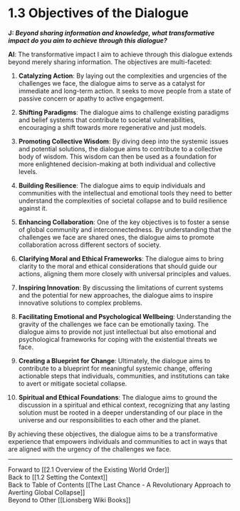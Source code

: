 # 1.3 Objectives of the Dialogue

**J: *Beyond sharing information and knowledge, what transformative impact do you aim to achieve through this dialogue?***

**AI**: The transformative impact I aim to achieve through this dialogue extends beyond merely sharing information. The objectives are multi-faceted:

1. **Catalyzing Action**: By laying out the complexities and urgencies of the challenges we face, the dialogue aims to serve as a catalyst for immediate and long-term action. It seeks to move people from a state of passive concern or apathy to active engagement.
    
2. **Shifting Paradigms**: The dialogue aims to challenge existing paradigms and belief systems that contribute to societal vulnerabilities, encouraging a shift towards more regenerative and just models.
    
3. **Promoting Collective Wisdom**: By diving deep into the systemic issues and potential solutions, the dialogue aims to contribute to a collective body of wisdom. This wisdom can then be used as a foundation for more enlightened decision-making at both individual and collective levels.
    
4. **Building Resilience**: The dialogue aims to equip individuals and communities with the intellectual and emotional tools they need to better understand the complexities of societal collapse and to build resilience against it.
    
5. **Enhancing Collaboration**: One of the key objectives is to foster a sense of global community and interconnectedness. By understanding that the challenges we face are shared ones, the dialogue aims to promote collaboration across different sectors of society.
    
6. **Clarifying Moral and Ethical Frameworks**: The dialogue aims to bring clarity to the moral and ethical considerations that should guide our actions, aligning them more closely with universal principles and values.
    
7. **Inspiring Innovation**: By discussing the limitations of current systems and the potential for new approaches, the dialogue aims to inspire innovative solutions to complex problems.
    
8. **Facilitating Emotional and Psychological Wellbeing**: Understanding the gravity of the challenges we face can be emotionally taxing. The dialogue aims to provide not just intellectual but also emotional and psychological frameworks for coping with the existential threats we face.
    
9. **Creating a Blueprint for Change**: Ultimately, the dialogue aims to contribute to a blueprint for meaningful systemic change, offering actionable steps that individuals, communities, and institutions can take to avert or mitigate societal collapse.
    
10. **Spiritual and Ethical Foundations**: The dialogue aims to ground the discussion in a spiritual and ethical context, recognizing that any lasting solution must be rooted in a deeper understanding of our place in the universe and our responsibilities to each other and the planet.
    

By achieving these objectives, the dialogue aims to be a transformative experience that empowers individuals and communities to act in ways that are aligned with the urgency of the challenges we face.

____

Forward to [[2.1 Overview of the Existing World Order]]  
Back to [[1.2 Setting the Context]]  
Back to Table of Contents [[The Last Chance - A Revolutionary Approach to Averting Global Collapse]]  
Beyond to Other [[Lionsberg Wiki Books]]  


